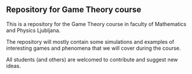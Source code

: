 ## Repository for Game Theory course
This is a repository for the Game Theory course in faculty of Mathematics and Physics Ljubljana.

The repository will mostly contain some simulations and examples of interesting games and phenomena that we will cover during the course.

All students (and others) are welcomed to contribute and suggest new ideas.